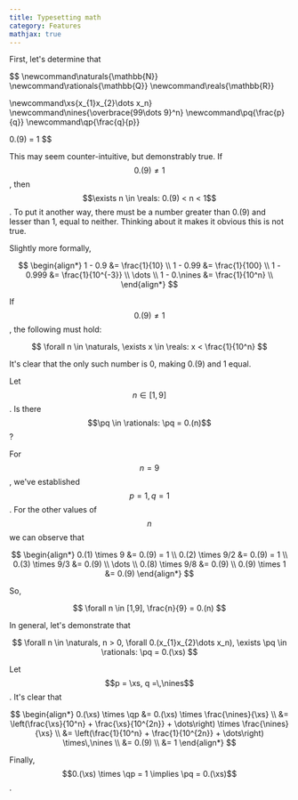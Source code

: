 ```yaml
---
title: Typesetting math
category: Features
mathjax: true
---
```

First, let's determine that

$$
\newcommand\naturals{\mathbb{N}}
\newcommand\rationals{\mathbb{Q}}
\newcommand\reals{\mathbb{R}}

\newcommand\xs{x_{1}x_{2}\dots x_n}
\newcommand\nines{\overbrace{99\dots 9}^n}
\newcommand\pq{\frac{p}{q}}
\newcommand\qp{\frac{q}{p}}

0.(9) = 1
$$

This may seem counter-intuitive, but demonstrably true.
If $$0.(9) \neq 1$$, then $$\exists n \in \reals: 0.(9) < n < 1$$.
To put it another way, there must be a number greater than 0.(9) and lesser
than 1, equal to neither.
Thinking about it makes it obvious this is not true.

Slightly more formally,

$$
\begin{align*}
1 - 0.9 &= \frac{1}{10} \\
1 - 0.99 &= \frac{1}{100} \\
1 - 0.999 &= \frac{1}{10^{-3}} \\
\dots \\
1 - 0.\nines &= \frac{1}{10^n} \\
\end{align*}
$$

If $$0.(9) \neq 1$$, the following must hold:

$$
\forall n \in \naturals, \exists x \in \reals: x < \frac{1}{10^n}
$$

It's clear that the only such number is 0, making 0.(9) and 1 equal.

Let $$n \in [1,9]$$.
Is there $$\pq \in \rationals: \pq = 0.(n)$$?

For $$n = 9$$, we've established $$p = 1, q = 1$$.
For the other values of $$n$$ we can observe that

$$
\begin{align*}
0.(1) \times 9 &= 0.(9) = 1 \\
0.(2) \times 9/2 &= 0.(9) = 1 \\
0.(3) \times 9/3 &= 0.(9) \\
\dots \\
0.(8) \times 9/8 &= 0.(9) \\
0.(9) \times 1 &= 0.(9)
\end{align*}
$$

So,

$$
\forall n \in [1,9], \frac{n}{9} = 0.(n)
$$

In general, let's demonstrate that

$$
\forall n \in \naturals, n > 0, \forall 0.(x_{1}x_{2}\dots x_n), \exists \pq \in \rationals: \pq = 0.(\xs)
$$

Let $$p = \xs, q =\,\nines$$.
It's clear that

$$
\begin{align*}
0.(\xs) \times \qp &= 0.(\xs) \times \frac{\nines}{\xs} \\
&= \left(\frac{\xs}{10^n} + \frac{\xs}{10^{2n}} + \dots\right) \times \frac{\nines}{\xs} \\
&= \left(\frac{1}{10^n} + \frac{1}{10^{2n}} + \dots\right) \times\,\nines \\
&= 0.(9) \\
&= 1
\end{align*}
$$

Finally, $$0.(\xs) \times \qp = 1 \implies \pq = 0.(\xs)$$.
